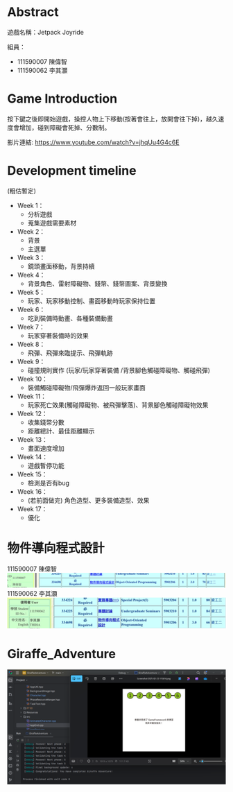 # Abstract

遊戲名稱：Jetpack Joyride

組員：

- 111590007 陳偉智
- 111590062 李其灝

# Game Introduction

按下鍵之後即開始遊戲，操控人物上下移動(按著會往上，放開會往下掉)，越久速度會增加，碰到障礙會死掉、分數制。

影片連結: https://www.youtube.com/watch?v=jhqUu4G4c6E

# Development timeline
(粗估暫定)
- Week 1：
  - 分析遊戲
  - 蒐集遊戲需要素材
- Week 2： 
  - 背景
  - 主選單
- Week 3： 
  - 鏡頭畫面移動，背景持續
- Week 4： 
  - 背景角色、雷射障礙物、錢幣、錢幣圖案、背景變換
- Week 5： 
  - 玩家、玩家移動控制、畫面移動時玩家保持位置
- Week 6： 
  - 吃到裝備時動畫、各種裝備動畫
- Week 7： 
  - 玩家穿著裝備時的效果
- Week 8： 
  - 飛彈、飛彈來臨提示、飛彈軌跡
- Week 9： 
  - 碰撞規則實作 (玩家/玩家穿著裝備 /背景腳色觸碰障礙物、觸碰飛彈)
- Week 10： 
  - 裝備觸碰障礙物/飛彈爆炸返回一般玩家畫面
- Week 11： 
  - 玩家死亡效果(觸碰障礙物、被飛彈擊落)、背景腳色觸碰障礙物效果
- Week 12： 
  - 收集錢幣分數
  - 距離總計、最佳距離顯示
- Week 13： 
  - 畫面速度增加
- Week 14： 
  - 遊戲暫停功能 
- Week 15： 
  - 檢測是否有bug
- Week 16： 
  - (若前面做完) 角色造型、更多裝備造型、效果
- Week 17： 
  - 優化

# 物件導向程式設計

111590007 陳偉智
![alt text](oop.png)
111590062 李其灝
![alt text](S__4055055.jpg)

# Giraffe_Adventure
![alt text](giraffe.png)